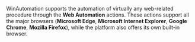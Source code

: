 WinAutomation supports the automation of virtually any web-related procedure through the **Web Automation** actions. These actions support all the major browsers (**Microsoft Edge**, **Microsoft Internet Explorer**, **Google Chrome**, **Mozilla Firefox**), while the platform also offers its own built-in browser. 